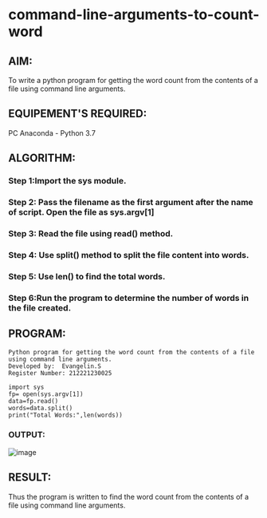 # command-line-arguments-to-count-word
## AIM:
To write a python program for getting the word count from the contents of a file using command line arguments.
## EQUIPEMENT'S REQUIRED: 
PC
Anaconda - Python 3.7
## ALGORITHM: 
### Step 1:Import the sys module.

### Step 2: Pass the filename as the first argument after the name of script. Open the file as sys.argv[1]
 
### Step 3: Read the file using read() method.

### Step 4:  Use split() method to split the file content into words.

### Step 5: Use len() to find the total words.

### Step 6:Run the program to determine the number of words in the file created.

## PROGRAM:
```
Python program for getting the word count from the contents of a file using command line arguments.
Developed by:  Evangelin.S
Register Number: 212221230025

import sys
fp= open(sys.argv[1])
data=fp.read()
words=data.split()
print("Total Words:",len(words))
```


### OUTPUT:

![image](https://user-images.githubusercontent.com/94219798/154705122-e87e3008-3cb1-4fad-9c00-f623caa11d21.png)


## RESULT:
Thus the program is written to find the word count from the contents of a file using command line arguments.
